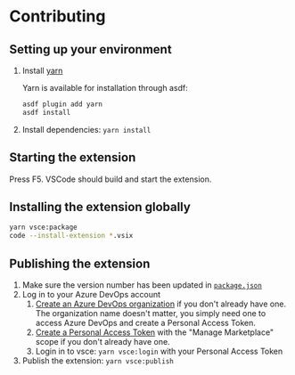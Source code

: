 # Contributing

## Setting up your environment

1. Install [yarn](https://yarnpkg.com/)

   Yarn is available for installation through asdf:

   ```sh
   asdf plugin add yarn
   asdf install
   ```

2. Install dependencies: `yarn install`

## Starting the extension

Press F5. VSCode should build and start the extension.

## Installing the extension globally

```sh
yarn vsce:package
code --install-extension *.vsix
```

## Publishing the extension

1. Make sure the version number has been updated in
   [`package.json`](./package.json)
1. Log in to your Azure DevOps account
   1. [Create an Azure DevOps organization](https://learn.microsoft.com/en-ca/azure/devops/organizations/accounts/create-organization?view=azure-devops#create-an-organization)
      if you don't already have one. The organization name doesn't matter, you
      simply need one to access Azure DevOps and create a Personal Access Token.
   1. [Create a Personal Access Token](https://code.visualstudio.com/api/working-with-extensions/publishing-extension#get-a-personal-access-token)
      with the "Manage Marketplace" scope if you don't already have one.
   1. Login in to vsce: `yarn vsce:login` with your Personal Access Token
1. Publish the extension: `yarn vsce:publish`
